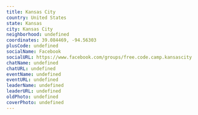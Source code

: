 ```yaml
---
title: Kansas City
country: United States
state: Kansas
city: Kansas City
neighborhood: undefined
coordinates: 39.084469, -94.56303
plusCode: undefined
socialName: Facebook
socialURL: https://www.facebook.com/groups/free.code.camp.kansascity
chatName: undefined
chatURL: undefined
eventName: undefined
eventURL: undefined
leaderName: undefined
leaderURL: undefined
oldPhoto: undefined
coverPhoto: undefined
---
```

